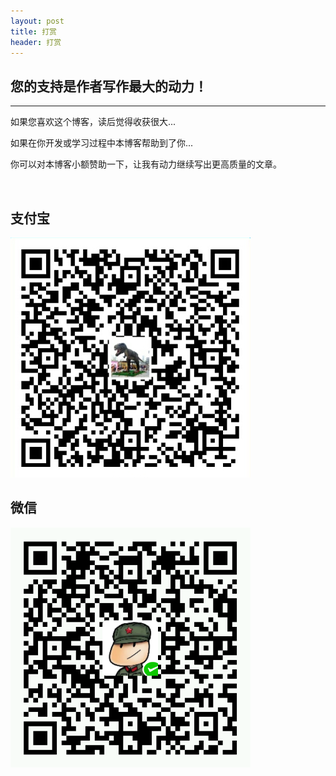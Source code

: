 ```yaml
---
layout: post
title: 打赏
header: 打赏
---
```


您的支持是作者写作最大的动力！
------------------------------
<hr>

如果您喜欢这个博客，读后觉得收获很大...

如果在你开发或学习过程中本博客帮助到了你...

你可以对本博客小额赞助一下，让我有动力继续写出更高质量的文章。

<br>

支付宝
----------------

<img src="/styles/images/zhifubao.png" alt="支付宝二维码付款给作者" width="384" />

微信
----------------

<img src="/styles/images/weixin.png" alt="支付宝二维码付款给作者" width="384" />
